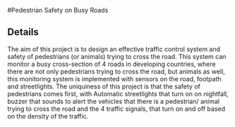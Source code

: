 #Pedestrian Safety on Busy Roads

## Details
The aim of this project is to design an effective traffic control system
and safety of pedestrians (or animals) trying to cross the road. This
system can monitor a busy cross-section of 4 roads in developing
countries, where there are not only pedestrians trying to cross the road,
but animals as well, this monitoring system is implemented with
sensors on the road, footpath and streetlights.
The uniquiness of this project is that the safety of pedestrians
comes first, with Automatic streetlights that turn on on nightfall,
buzzer that sounds to alert the vehicles that there is a pedestrian/
animal trying to cross the road and the 4 traffic signals, that turn on
and off based on the density of the traffic.
